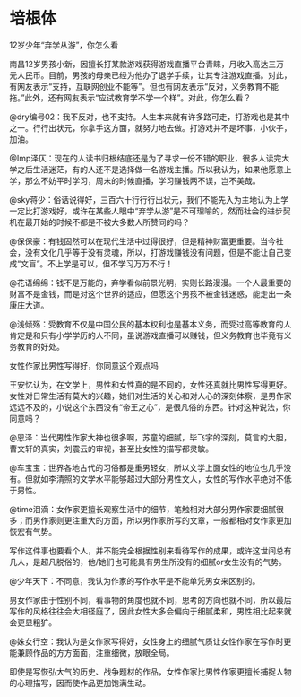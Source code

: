 # 培根体

12岁少年“弃学从游”，你怎么看 

南昌12岁男孩小新，因擅长打某款游戏获得游戏直播平台青睐，月收入高达三万元人民币。目前，男孩的母亲已经为他办了退学手续，让其专注游戏直播。对此，有网友表示“支持，互联网创业不能等”。但也有网友表示“反对，义务教育不能拖。”此外，还有网友表示“应试教育学不学一个样”。对此，你怎么看？ 

@dry编号02：我不反对，也不支持。人生本来就有许多路可走，打游戏也是其中之一。行行出状元，你拿手这方面，就努力地去做。打游戏并不是坏事，小伙子，加油。 

@Imp泽仄：现在的人读书归根结底还是为了寻求一份不错的职业，很多人读完大学之后生活迷茫，有的人还不是选择做一名游戏主播。所以我认为，如果他愿意上学，那么不妨平时学习，周末的时候直播，学习赚钱两不误，岂不美哉。 

@sky蒋少：俗话说得好，三百六十行行行出状元，我们不能先入为主地认为上学一定比打游戏好，或许在某些人眼中“弃学从游”是不可理喻的，然而社会的进步契机在最开始的时候不都是不被大多数人所赞同的吗？ 

@保保豪：有钱固然可以在现代生活中过得很好，但是精神财富更重要。当今社会，没有文化几乎等于没有灵魂，所以，打游戏赚钱没有问题，但是不能让自己变成“文盲”。不上学是可以，但不学习万万不行！ 

@花语绵绵：钱不是万能的，弃学看似前景光明，实则长路漫漫。一个人最重要的财富不是金钱，而是对这个世界的适应，但愿这个男孩不被金钱迷惑，能走出一条康庄大道。 

@浅倾殇：受教育不仅是中国公民的基本权利也是基本义务，而受过高等教育的人肯定是和只有小学学历的人不同，虽说游戏直播可以赚钱，但义务教育也毕竟有义务教育的好处。 

女性作家比男性写得好，你同意这个观点吗 

王安忆认为，在文学上，男性和女性真的是不同的，女性还真就比男性写得更好。女性对日常生活有莫大的兴趣，她们对生活的关心和对人心的深刻体察，是男作家远远不及的，小说这个东西没有“帝王之心”，是很凡俗的东西。针对这种说法，你同意吗？ 

@恩泽：当代男性作家大神也很多啊，苏童的细腻，毕飞宇的深刻，莫言的大胆，曹文轩的真实，刘震云的审视，甚至比女性的描写都灵敏。 

@车宝宝：世界各地古代的习俗都是重男轻女，所以文学上面女性的地位也几乎没有。但就如李清照的文学水平能够超过大部分男性文人，女性的写作水平绝对不低于男性。 

@time泪滴：女作家更擅长观察生活中的细节，笔触相对大部分男作家要细腻很多；而男作家则更注重大的方面，所以男作家所写的文章，一般都相对女作家更加恢宏有气势。 

写作这件事也要看个人，并不能完全根据性别来看待写作的成果，或许这世间总有几人，是超凡脱俗的，他/她们也可能具有男生所没有的细腻or女生没有的气势。 

@少年天下：不同意，我认为作家的写作水平是不能单凭男女来区别的。 

男女作家由于性别不同，看事物的角度也就不同，思考的方向也就不同，所以最后写作的风格往往会大相径庭了，因此女性大多会偏向于细腻柔和，男性相比起来就会更显粗犷。 

@姝女行空：我认为是女作家写得好，女性身上的细腻气质让女性作家在写作时更能兼顾作品的方方面面，注重细微，放眼全局。 

即使是写恢弘大气的历史、战争题材的作品，女性作家比男性作家更擅长捕捉人物的心理描写，因而使作品更加饱满生动。